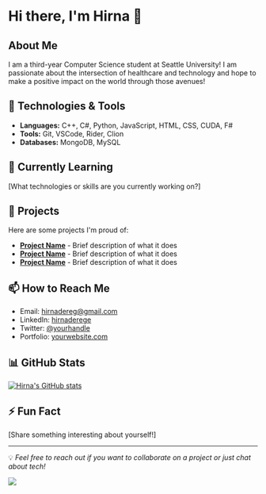 # Hi there, I'm Hirna 👋

## About Me

I am a third-year Computer Science student at Seattle University! I am passionate about the intersection of healthcare and technology and hope to make a positive impact on the world through those avenues!


## 🔧 Technologies & Tools

- **Languages:** C++, C#, Python, JavaScript, HTML, CSS, CUDA, F#
- **Tools:** Git, VSCode, Rider, Clion
- **Databases:** MongoDB, MySQL

## 🌱 Currently Learning

[What technologies or skills are you currently working on?]

## 💼 Projects

Here are some projects I'm proud of:

- **[Project Name](link-to-repo)** - Brief description of what it does
- **[Project Name](link-to-repo)** - Brief description of what it does
- **[Project Name](link-to-repo)** - Brief description of what it does

## 📫 How to Reach Me

- Email: hirnadereg@gmail.com
- LinkedIn: [hirnaderege](https://www.linkedin.com/in/hirna-derege-399977227/)
- Twitter: [@yourhandle](https://twitter.com/yourhandle)
- Portfolio: [yourwebsite.com](https://yourwebsite.com)

## 📊 GitHub Stats

[![Hirna's GitHub stats](https://github-readme-stats.vercel.app/api?username=hirnaderege)](https://github.com/anuraghazra/github-readme-stats)

## ⚡ Fun Fact

[Share something interesting about yourself!]


---

💡 *Feel free to reach out if you want to collaborate on a project or just chat about tech!*


<img src="https://github.com/roxiomontes/roxiomontes/blob/main/test1.gif"/>
